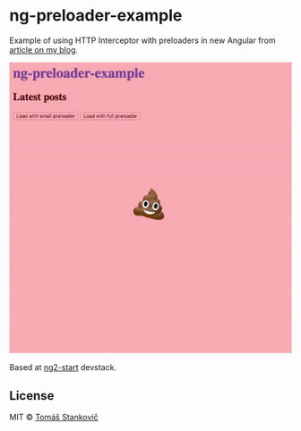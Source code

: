 # ng-preloader-example

Example of using HTTP Interceptor with preloaders in new Angular from [article on my blog](https://blog.slinto.sk/angular-http-preloaders-3ee7bd937ee0).

![Preloader example gif](/preloader-example.gif)

Based at [ng2-start](https://github.com/cebor/ng2-start) devstack.
## License
MIT © [Tomáš Stankovič](http://slinto.sk)
